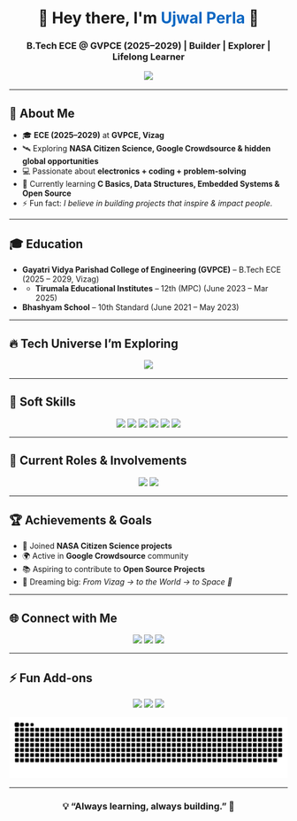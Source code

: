 <!-- Ujwal Perla | The Future Innovator 🚀 -->

<h1 align="center">🌟 Hey there, I'm <span style="color:#0A66C2;">Ujwal Perla</span> 👋</h1>
<h3 align="center">B.Tech ECE @ GVPCE (2025–2029) | Builder | Explorer | Lifelong Learner</h3>

<p align="center">
  <img src="https://readme-typing-svg.herokuapp.com?font=Fira+Code&size=22&pause=1000&color=00C2FF&center=true&vCenter=true&width=600&lines=Electronics+%26+Coding+Enthusiast;NASA+Citizen+Scientist;Future+Innovator;Always+Learning%2C+Always+Building" />
</p>

---

## 🚀 About Me
- 🎓 **ECE (2025–2029)** at **GVPCE, Vizag**  
- 🛰️ Exploring **NASA Citizen Science, Google Crowdsource & hidden global opportunities**  
- 💻 Passionate about **electronics + coding + problem-solving**  
- 🌱 Currently learning **C Basics, Data Structures, Embedded Systems & Open Source**  
- ⚡ Fun fact: *I believe in building projects that inspire & impact people.*

---

## 🎓 Education

- **Gayatri Vidya Parishad College of Engineering (GVPCE)** – B.Tech ECE (2025 – 2029, Vizag)
- - **Tirumala Educational Institutes** – 12th (MPC) (June 2023 – Mar 2025)  
- **Bhashyam School** – 10th Standard (June 2021 – May 2023)  
---

## 🔥 Tech Universe I’m Exploring
<p align="center">
  <img src="https://skillicons.dev/icons?i=c,cpp,python,git,github,vscode,arduino,raspberrypi,linux" />
</p>

---

## 🧠 Soft Skills
<p align="center">
  <img src="https://img.shields.io/badge/Logical%20Thinking-4CAF50?style=for-the-badge" />
  <img src="https://img.shields.io/badge/Research-1E88E5?style=for-the-badge" />
  <img src="https://img.shields.io/badge/Communication-6A1B9A?style=for-the-badge" />
  <img src="https://img.shields.io/badge/Networking-455A64?style=for-the-badge" />
  <img src="https://img.shields.io/badge/Spoken%20English-FFA000?style=for-the-badge" />
  <img src="https://img.shields.io/badge/Telugu-FF7043?style=for-the-badge" />
</p>

---

## 🌌 Current Roles & Involvements
<p align="center">
  <img src="https://img.shields.io/badge/NASA-Citizen%20Scientist-0B3D91?style=for-the-badge&logo=nasa&logoColor=white" />
  <img src="https://img.shields.io/badge/Google-Crowdsource-4285F4?style=for-the-badge&logo=google&logoColor=white" />
</p>

---


## 🏆 Achievements & Goals
- 🚀 Joined **NASA Citizen Science projects**  
- 🌍 Active in **Google Crowdsource** community  
- 📚 Aspiring to contribute to **Open Source Projects**  
- 🏅 Dreaming big: *From Vizag → to the World → to Space 🚀*

---

## 🌐 Connect with Me
<p align="center">
  <a href="https://www.linkedin.com/in/ujwal-perla-78b704348/"><img src="https://img.shields.io/badge/LinkedIn-Ujwal%20Perla-0A66C2?style=for-the-badge&logo=linkedin&logoColor=white" /></a>
  <a href="mailto:"><img src="https://img.shields.io/badge/Email-Contact%20Me-EA4335?style=for-the-badge&logo=gmail&logoColor=white" /></a>
  <img src="https://img.shields.io/badge/Vizag,%20India-2962FF?style=for-the-badge&logo=google-maps&logoColor=white" />
</p>

---

## ⚡ Fun Add-ons
<p align="center">
  <img src="https://komarev.com/ghpvc/?username=ujwal-perla&style=for-the-badge&color=blue" />
  <img src="https://img.shields.io/github/followers/ujwal-perla?style=for-the-badge&color=green" />
  <img src="https://img.shields.io/github/stars/ujwal-perla?style=for-the-badge&color=yellow" />
</p>

<p align="center">
  <img src="https://raw.githubusercontent.com/Platane/snk/output/github-contribution-grid-snake.svg" />
</p>

---

<h3 align="center">💡 “Always learning, always building.” 🚀</h3>
